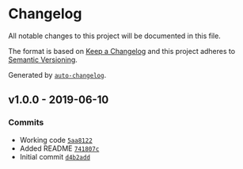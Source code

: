 # Changelog

All notable changes to this project will be documented in this file.

The format is based on [Keep a Changelog](http://keepachangelog.com/en/1.0.0/)
and this project adheres to [Semantic Versioning](http://semver.org/spec/v2.0.0.html).

Generated by [`auto-changelog`](https://github.com/CookPete/auto-changelog).

## v1.0.0 - 2019-06-10

### Commits

- Working code [`5aa8122`](https://github.com/martinholden-skillsoft/node-percipio-opensearch/commit/5aa8122f4e2001c9fef9b7b6be07ddcc3ab4f758)
- Added README [`741807c`](https://github.com/martinholden-skillsoft/node-percipio-opensearch/commit/741807cba8685b36b35b2cc6d08bc56f06dfc2ea)
- Initial commit [`d4b2add`](https://github.com/martinholden-skillsoft/node-percipio-opensearch/commit/d4b2add3cfadee05325f6e67724ddb507ccc1dd6)
